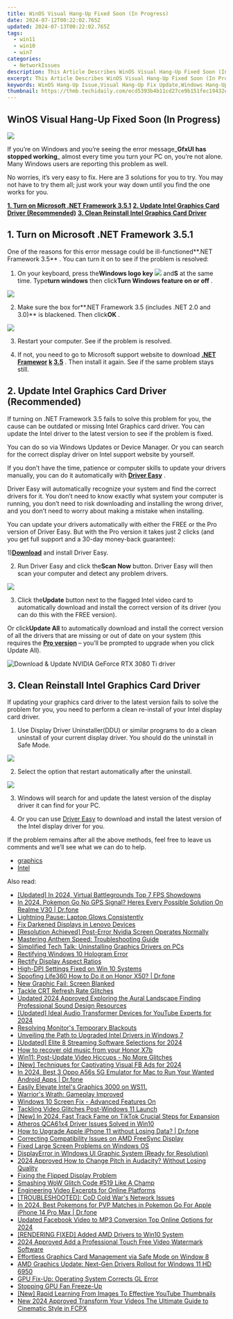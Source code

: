 ```yaml
---
title: WinOS Visual Hang-Up Fixed Soon (In Progress)
date: 2024-07-12T00:22:02.765Z
updated: 2024-07-13T00:22:02.765Z
tags:
  - win11
  - win10
  - win7
categories:
  - NetworkIssues
description: This Article Describes WinOS Visual Hang-Up Fixed Soon (In Progress)
excerpt: This Article Describes WinOS Visual Hang-Up Fixed Soon (In Progress)
keywords: WinOS Hang-Up Issue,Visual Hang-Up Fix Update,Windows Hang-Up Resolution,WinOS Performance Improvement,OS Stability Fix,WinOS Software Update,Visual Glitches Resolution
thumbnail: https://thmb.techidaily.com/ecd5393b4b11cd27ce9b151fec19432ec4c563d2b818d2405502179fc7ce1c3d.jpg
---
```


## WinOS Visual Hang-Up Fixed Soon (In Progress)

![](https://images.drivereasy.com/wp-content/uploads/2017/09/img_59bf717106584.jpg)

 If you’re on Windows and you’re seeing the error message_**GfxUI has stopped working**_ almost every time you turn your PC on, you’re not alone. Many Windows users are reporting this problem as well.

 No worries, it’s very easy to fix. Here are 3 solutions for you to try. You may not have to try them all; just work your way down until you find the one works for you.

**[1\. Turn on Microsoft .NET Framework 3.5.1](#m1)**
[**2. Update Intel Graphics Card Driver (Recommended)**](#m2)
[**3. Clean Reinstall Intel Graphics Card Driver**](#m3)

## 1\. Turn on Microsoft .NET Framework 3.5.1

 One of the reasons for this error message could be ill-functioned**.NET Framework 3.5** . You can turn it on to see if the problem is resolved:

 1) On your keyboard, press the**Windows logo key** ![](https://images.drivereasy.com/wp-content/uploads/2017/09/img_59bf762c2349f.png) and**S** at the same time. Type**turn windows** then click**Turn Windows feature on or off** .

![](https://images.drivereasy.com/wp-content/uploads/2017/09/img_59bf76d237132.png)

 2) Make sure the box for**.NET Framework 3.5 (includes .NET 2.0 and 3.0)** is blackened. Then click**OK** .

![](https://images.drivereasy.com/wp-content/uploads/2017/09/img_59bf76e62b5aa.png)

3) Restart your computer. See if the problem is resolved.

4) If not, you need to go to Microsoft support website to download **[.NET Framewor](https://www.microsoft.com/en-us/download/details.aspx?id=21) [k](https://www.microsoft.com/en-us/download/details.aspx?id=21) [3.5](https://www.microsoft.com/en-us/download/details.aspx?id=21)** [](https://www.microsoft.com/en-us/download/details.aspx?id=21) . Then install it again. See if the same problem stays still.

## 2\. Update Intel Graphics Card Driver (Recommended)

 If turning on .NET Framework 3.5 fails to solve this problem for you, the cause can be outdated or missing Intel Graphics card driver. You can update the Intel driver to the latest version to see if the problem is fixed.

 You can do so via Windows Updates or Device Manager. Or you can search for the correct display driver on Intel support website by yourself.

 If you don’t have the time, patience or computer skills to update your drivers manually, you can do it automatically with [**Driver Easy**](https://tools.techidaily.com/drivereasy/download/) .

 Driver Easy will automatically recognize your system and find the correct drivers for it. You don’t need to know exactly what system your computer is running, you don’t need to risk downloading and installing the wrong driver, and you don’t need to worry about making a mistake when installing.

 You can update your drivers automatically with either the FREE or the Pro version of Driver Easy. But with the Pro version it takes just 2 clicks (and you get full support and a 30-day money-back guarantee):

 1)[**Download**](https://tools.techidaily.com/drivereasy/download/) and install Driver Easy.

 2) Run Driver Easy and click the**Scan Now** button. Driver Easy will then scan your computer and detect any problem drivers.

![](https://images.drivereasy.com/wp-content/uploads/2022/09/de-scan-now.jpg)

 3) Click the**Update** button next to the flagged Intel video card to automatically download and install the correct version of its driver (you can do this with the FREE version).

 Or click**Update All** to automatically download and install the correct version of all the drivers that are missing or out of date on your system (this requires the [**Pro version**](https://tools.techidaily.com/drivereasy/download/) – you’ll be prompted to upgrade when you click Update All).

![Download & Update NVIDIA GeForce RTX 3080 Ti driver](https://images.drivereasy.com/wp-content/uploads/2021/06/Download-Update-NVIDIA-GeForce-RTX-3080-Ti-driver-1200x900.jpg)

## 3\. Clean Reinstall Intel Graphics Card Driver

 If updating your graphics card driver to the latest version fails to solve the problem for you, you need to perform a clean re-install of your Intel display card driver.

 1) Use Display Driver Uninstaller(DDU) or similar programs to do a clean uninstall of your current display driver. You should do the uninstall in Safe Mode.

![](https://images.drivereasy.com/wp-content/uploads/2017/09/img_59bf7edc3173f.png)

 2) Select the option that restart automatically after the uninstall.

![](https://images.drivereasy.com/wp-content/uploads/2017/09/img_59bf7eca87f6f.jpg)

 3) Windows will search for and update the latest version of the display driver it can find for your PC.

 4) Or you can use [Driver Easy](https://tools.techidaily.com/drivereasy/download/) to download and install the latest version of the Intel display driver for you.

 If the problem remains after all the above methods, feel free to leave us comments and we’ll see what we can do to help.

* [graphics](https://tools.techidaily.com/drivereasy/download/)
* [Intel](https://tools.techidaily.com/drivereasy/download/)

<ins class="adsbygoogle"
     style="display:block"
     data-ad-format="autorelaxed"
     data-ad-client="ca-pub-7571918770474297"
     data-ad-slot="1223367746"></ins>



<ins class="adsbygoogle"
     style="display:block"
     data-ad-client="ca-pub-7571918770474297"
     data-ad-slot="8358498916"
     data-ad-format="auto"
     data-full-width-responsive="true"></ins>



<span class="atpl-alsoreadstyle">Also read:</span>
<div><ul>
<li><a href="https://screen-capture.techidaily.com/updated-in-2024-virtual-battlegrounds-top-7-fps-showdowns/"><u>[Updated] In 2024, Virtual Battlegrounds  Top 7 FPS Showdowns</u></a></li>
<li><a href="https://pokemon-go-android.techidaily.com/in-2024-pokemon-go-no-gps-signal-heres-every-possible-solution-on-realme-v30-drfone-by-drfone-virtual-android/"><u>In 2024, Pokemon Go No GPS Signal? Heres Every Possible Solution On Realme V30 | Dr.fone</u></a></li>
<li><a href="https://network-issues.techidaily.com/lightning-pause-laptop-glows-consistently/"><u>Lightning Pause: Laptop Glows Consistently</u></a></li>
<li><a href="https://network-issues.techidaily.com/fix-darkened-displays-in-lenovo-devices/"><u>Fix Darkened Displays in Lenovo Devices</u></a></li>
<li><a href="https://network-issues.techidaily.com/resolution-achieved-post-error-nvidia-screen-operates-normally/"><u>[Resolution Achieved] Post-Error Nvidia Screen Operates Normally</u></a></li>
<li><a href="https://network-issues.techidaily.com/mastering-anthem-speed-troubleshooting-guide/"><u>Mastering Anthem Speed: Troubleshooting Guide</u></a></li>
<li><a href="https://network-issues.techidaily.com/simplified-tech-talk-uninstalling-graphics-drivers-on-pcs/"><u>Simplified Tech Talk: Uninstalling Graphics Drivers on PCs</u></a></li>
<li><a href="https://network-issues.techidaily.com/rectifying-windows-10-hologram-error/"><u>Rectifying Windows 10 Hologram Error</u></a></li>
<li><a href="https://network-issues.techidaily.com/rectify-display-aspect-ratios/"><u>Rectify Display Aspect Ratios</u></a></li>
<li><a href="https://network-issues.techidaily.com/high-dpi-settings-fixed-on-win-10-systems/"><u>High-DPI Settings Fixed on Win 10 Systems</u></a></li>
<li><a href="https://fake-location.techidaily.com/spoofing-life360-how-to-do-it-on-honor-x50-drfone-by-drfone-virtual-android/"><u>Spoofing Life360 How to Do it on Honor X50? | Dr.fone</u></a></li>
<li><a href="https://network-issues.techidaily.com/new-graphic-fail-screen-blanked/"><u>New Graphic Fail: Screen Blanked</u></a></li>
<li><a href="https://network-issues.techidaily.com/tackle-crt-refresh-rate-glitches/"><u>Tackle CRT Refresh Rate Glitches</u></a></li>
<li><a href="https://voice-adjusting.techidaily.com/updated-2024-approved-exploring-the-aural-landscape-finding-professional-sound-design-resources/"><u>Updated 2024 Approved Exploring the Aural Landscape Finding Professional Sound Design Resources</u></a></li>
<li><a href="https://youtube-data.techidaily.com/ed-ideal-audio-transformer-devices-for-youtube-experts-for-2024/"><u>[Updated] Ideal Audio Transformer Devices for YouTube Experts for 2024</u></a></li>
<li><a href="https://network-issues.techidaily.com/resolving-monitors-temporary-blackouts/"><u>Resolving Monitor's Temporary Blackouts</u></a></li>
<li><a href="https://network-issues.techidaily.com/unveiling-the-path-to-upgraded-intel-drivers-in-windows-7/"><u>Unveiling the Path to Upgraded Intel Drivers in Windows 7</u></a></li>
<li><a href="https://screen-sharing-recording.techidaily.com/updated-elite-8-streaming-software-selections-for-2024/"><u>[Updated] Elite 8 Streaming Software Selections for 2024</u></a></li>
<li><a href="https://blog-min.techidaily.com/how-to-recover-old-music-from-your-honor-x7b-by-fonelab-android-recover-music/"><u>How to recover old music from your Honor X7b</u></a></li>
<li><a href="https://network-issues.techidaily.com/win11-post-update-video-hiccups-no-more-glitches/"><u>Win11: Post-Update Video Hiccups - No More Glitches</u></a></li>
<li><a href="https://facebook-video-recording.techidaily.com/new-techniques-for-captivating-visual-fb-ads-for-2024/"><u>[New] Techniques for Captivating Visual FB Ads for 2024</u></a></li>
<li><a href="https://screen-mirror.techidaily.com/in-2024-best-3-oppo-a56s-5g-emulator-for-mac-to-run-your-wanted-android-apps-drfone-by-drfone-android/"><u>In 2024, Best 3 Oppo A56s 5G Emulator for Mac to Run Your Wanted Android Apps | Dr.fone</u></a></li>
<li><a href="https://network-issues.techidaily.com/1719974691697-easily-elevate-intels-graphics-3000-on-ws11/"><u>Easily Elevate Intel's Graphics 3000 on WS11.</u></a></li>
<li><a href="https://network-issues.techidaily.com/warriors-wrath-gameplay-improved/"><u>Warrior's Wrath: Gameplay Improved</u></a></li>
<li><a href="https://network-issues.techidaily.com/windows-10-screen-fix-advanced-features-on/"><u>Windows 10 Screen Fix - Advanced Features On</u></a></li>
<li><a href="https://network-issues.techidaily.com/tackling-video-glitches-post-windows-11-launch/"><u>Tackling Video Glitches Post-Windows 11 Launch</u></a></li>
<li><a href="https://tiktok-video-recordings.techidaily.com/new-in-2024-fast-track-fame-on-tiktok-crucial-steps-for-expansion/"><u>[New] In 2024, Fast Track Fame on TikTok  Crucial Steps for Expansion</u></a></li>
<li><a href="https://network-issues.techidaily.com/atheros-qca61x4-driver-issues-solved-in-win10/"><u>Atheros QCA61x4 Driver Issues Solved in Win10</u></a></li>
<li><a href="https://techidaily.com/how-to-upgrade-apple-iphone-11-without-losing-data-drfone-by-drfone-ios-system-repair-ios-system-repair/"><u>How to Upgrade Apple iPhone 11 without Losing Data? | Dr.fone</u></a></li>
<li><a href="https://network-issues.techidaily.com/correcting-compatibility-issues-on-amd-freesync-display/"><u>Correcting Compatibility Issues on AMD FreeSync Display</u></a></li>
<li><a href="https://network-issues.techidaily.com/fixed-large-screen-problems-on-windows-os/"><u>Fixed Large Screen Problems on Windows OS</u></a></li>
<li><a href="https://network-issues.techidaily.com/displayerror-in-windows-ui-graphic-system-ready-for-resolution/"><u>DisplayError in WIndows UI Graphic System (Ready for Resolution)</u></a></li>
<li><a href="https://sound-tweaking.techidaily.com/2024-approved-how-to-change-pitch-in-audacity-without-losing-quality/"><u>2024 Approved How to Change Pitch in Audacity? Without Losing Quality</u></a></li>
<li><a href="https://network-issues.techidaily.com/fixing-the-flipped-display-problem/"><u>Fixing the Flipped Display Problem</u></a></li>
<li><a href="https://network-issues.techidaily.com/smashing-wow-glitch-code-519-like-a-champ/"><u>Smashing WoW Glitch Code #519 Like A Champ</u></a></li>
<li><a href="https://youtube-clips.techidaily.com/engineering-video-excerpts-for-online-platforms/"><u>Engineering Video Excerpts for Online Platforms</u></a></li>
<li><a href="https://network-issues.techidaily.com/troubleshooted-cod-cold-wars-network-issues/"><u>[TROUBLESHOOTED]: CoD Cold War's Network Issues</u></a></li>
<li><a href="https://ios-pokemon-go.techidaily.com/in-2024-best-pokemons-for-pvp-matches-in-pokemon-go-for-apple-iphone-14-pro-max-drfone-by-drfone-virtual-ios/"><u>In 2024, Best Pokemons for PVP Matches in Pokemon Go For Apple iPhone 14 Pro Max | Dr.fone</u></a></li>
<li><a href="https://video-content-creator.techidaily.com/updated-facebook-video-to-mp3-conversion-top-online-options-for-2024/"><u>Updated Facebook Video to MP3 Conversion Top Online Options for 2024</u></a></li>
<li><a href="https://network-issues.techidaily.com/rendering-fixed-added-amd-drivers-to-win10-system/"><u>[RENDERING FIXED] Added AMD Drivers to Win10 System</u></a></li>
<li><a href="https://video-ai-editor.techidaily.com/2024-approved-add-a-professional-touch-free-video-watermark-software/"><u>2024 Approved Add a Professional Touch Free Video Watermark Software</u></a></li>
<li><a href="https://network-issues.techidaily.com/effortless-graphics-card-management-via-safe-mode-on-window-8/"><u>Effortless Graphics Card Management via Safe Mode on Window 8</u></a></li>
<li><a href="https://network-issues.techidaily.com/amd-graphics-update-next-gen-drivers-rollout-for-windows-11-hd-6950/"><u>AMD Graphics Update: Next-Gen Drivers Rollout for Windows 11 HD 6950</u></a></li>
<li><a href="https://network-issues.techidaily.com/gpu-fix-up-operating-system-corrects-gl-error/"><u>GPU Fix-Up: Operating System Corrects GL Error</u></a></li>
<li><a href="https://network-issues.techidaily.com/stopping-gpu-fan-freeze-up/"><u>Stopping GPU Fan Freeze-Up</u></a></li>
<li><a href="https://youtube-stream.techidaily.com/new-rapid-learning-from-images-to-effective-youtube-thumbnails/"><u>[New] Rapid Learning  From Images To Effective YouTube Thumbnails</u></a></li>
<li><a href="https://video-creation-software.techidaily.com/new-2024-approved-transform-your-videos-the-ultimate-guide-to-cinematic-style-in-fcpx/"><u>New 2024 Approved Transform Your Videos The Ultimate Guide to Cinematic Style in FCPX</u></a></li>
</ul></div>
